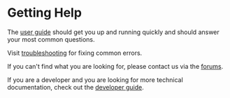 # Getting Help

The [user guide](User-Guide) should get you up and running quickly and
should answer your most common questions.

Visit [troubleshooting](Troubleshooting) for fixing common errors.

If you can't find what you are looking for, please contact us via the
[forums](http://www.daisy.org/forums/pipeline-2).

If you are a developer and you are looking for more technical
documentation, check out the
[developer guide](http://daisy.github.io/pipeline/Contribute/Developer-Guide).


<!--
## Getting Started

## FAQ
-->
